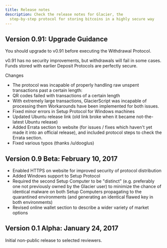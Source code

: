 ```yaml
---
title: Release notes
description: Check the release notes for Glacier, the
  step-by-step protocol for storing bitcoins in a highly secure way
---
```


## Version 0.91: Upgrade Guidance
You should upgrade to v0.91 before executing the Withdrawal Protocol.

v0.91 has no security improvements, but withdrawals will fail
in some cases. Funds stored with earlier Deposit Protocols are perfectly
secure.

Changes
* The protocol was incapable of properly handling raw unspent transactions past a certain length:
* QR codes failed with transactions of a certain length
* With extremely large transactions, GlacierScript was incapable of processing them Workarounds have been implemented for both issues.
* Fixed minor errors in Setup Protocol for Windows machines
* Updated Ubuntu release link (old link broke when it became not-the-latest Ubuntu release)
* Added Errata section to website (for issues / fixes which haven't yet made it into an official release), and included protocol steps to check the Errata section.
* Fixed various typos (thanks /u/dooglus)

## Version 0.9 Beta: February 10, 2017

* Enabled HTTPS on website for improved security of protocol distribution
* Added Windows support to Setup Protocol
* Required the second Setup Computer to be "distinct" (e.g. preferably one not previously owned by the Glacier user) to minimize the chance of identical malware on both Setup Computers propagating to the quarantined environments (and generating an identical flawed key in both environments)
* Revised online wallet section to describe a wider variety of market options

## Version 0.1 Alpha: January 24, 2017
Initial non-public release to selected reviewers.
